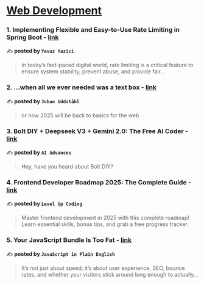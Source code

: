 
<h1><a href=https://medium.com/tag/web-development/recommended target="_blank" rel="noopener noreferrer">Web Development</a></h1>
<h3>1. Implementing Flexible and Easy-to-Use Rate Limiting in Spring Boot - <a href="https://medium.com/@yazici98/implementing-flexible-and-easy-to-use-rate-limiting-in-spring-boot-bde2ff71f4d4" target="_blank" rel="noopener noreferrer">link</a></h3>

✍️ **posted by `Yavuz Yazici`**

<blockquote>In today’s fast-paced digital world, rate limiting is a critical feature to ensure system stability, prevent abuse, and provide fair…</blockquote>

<h3>2. …when all we ever needed was a text box - <a href="https://medium.com/@baktakt/when-all-we-ever-needed-was-a-text-box-c672c52a0dca" target="_blank" rel="noopener noreferrer">link</a></h3>

✍️ **posted by `Johan Uddståhl`**

<blockquote>or how 2025 will be back to basics for the web</blockquote>

<h3>3. Bolt DIY + Deepseek V3 + Gemini 2.0: The Free AI Coder - <a href="https://medium.com/ai-advances/bolt-diy-deepseek-v3-gemini-2-0-the-free-ai-coder-84a71498b380" target="_blank" rel="noopener noreferrer">link</a></h3>

✍️ **posted by `AI Advances`**

<blockquote>Hey, have you heard about Bolt DIY?</blockquote>

<h3>4. Frontend Developer Roadmap 2025: The Complete Guide - <a href="https://medium.com/gitconnected/frontend-developer-roadmap-2025-the-complete-guide-b209a9c3a22b" target="_blank" rel="noopener noreferrer">link</a></h3>

✍️ **posted by `Level Up Coding`**

<blockquote>Master frontend development in 2025 with this complete roadmap! Learn essential skills, bonus tips, and grab a free progress tracker.</blockquote>

<h3>5. Your JavaScript Bundle Is Too Fat - <a href="https://medium.com/javascript-in-plain-english/your-javascript-bundle-is-too-fat-b3e34d60ad21" target="_blank" rel="noopener noreferrer">link</a></h3>

✍️ **posted by `JavaScript in Plain English`**

<blockquote>It’s not just about speed; it’s about user experience, SEO, bounce rates, and whether your visitors stick around long enough to actually…</blockquote>

